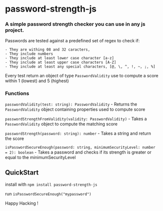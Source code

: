 # password-strength-js

### A simple password strength checker you can use in any js project.

Passwords are tested against a predefined set of regex
to check if:

    - They are withing 08 and 32 caracters,
    - They include numbers
    - They include at least lower case character [a-z]
    - They include at least upper case characters [A-Z]
    - They include at least any special characters, [@, \, ^, !, ~, ;, %]

Every test return an object of type `PasswordValidity` use to compute a score within 1 (lowest) and 5 (highest)

### Functions 

`passwordValidity(test: string): PasswordValidity` - Returns the `PasswordValidity` object containing properties used to compute score


`passwordStrengthFromValidity(validity: PasswordValidity)` - Takes a `PasswordValidity` object to compute the matching score

`passwordStrength(password: string): number` - Takes a string and return the score

`isPasswordSecureEnough(password: string, minimumSecurityLevel: number = 2): boolean` - Takes a password and checks if its strength is greater or equal to the minimumSecurityLevel



## QuickStart

install with `npm install password-strength-js`

run `isPasswordSecureEnough("mypassword")`

Happy Hacking !
